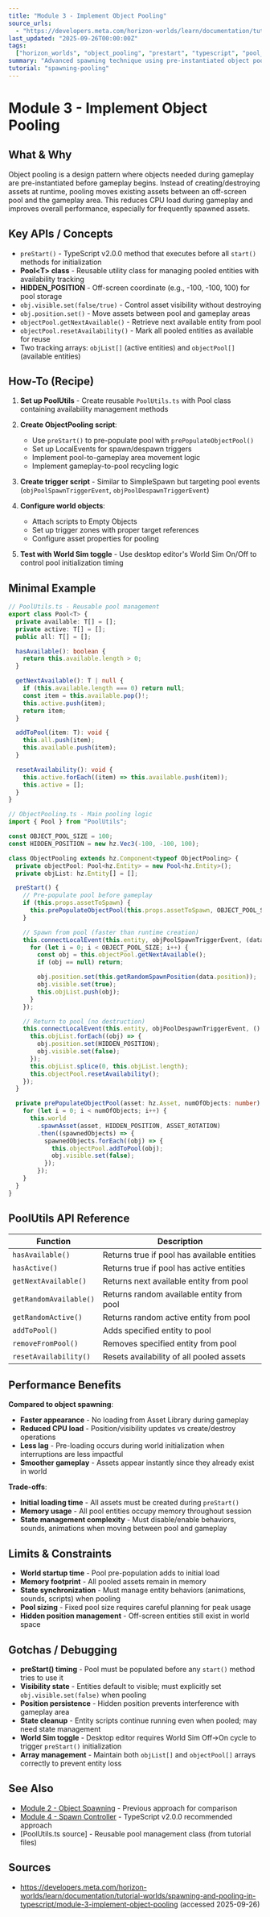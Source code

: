 ```yaml
---
title: "Module 3 - Implement Object Pooling"
source_urls:
  - "https://developers.meta.com/horizon-worlds/learn/documentation/tutorial-worlds/spawning-and-pooling-in-typescript/module-3-implement-object-pooling"
last_updated: "2025-09-26T00:00:00Z"
tags:
  ["horizon_worlds", "object_pooling", "prestart", "typescript", "pool_utils"]
summary: "Advanced spawning technique using pre-instantiated object pools for improved performance, featuring reusable PoolUtils class and off-screen asset management."
tutorial: "spawning-pooling"
---
```


# Module 3 - Implement Object Pooling

## What & Why

Object pooling is a design pattern where objects needed during gameplay are pre-instantiated before gameplay begins. Instead of creating/destroying assets at runtime, pooling moves existing assets between an off-screen pool and the gameplay area. This reduces CPU load during gameplay and improves overall performance, especially for frequently spawned assets.

## Key APIs / Concepts

- `preStart()` - TypeScript v2.0.0 method that executes before all `start()` methods for initialization
- **Pool&lt;T&gt; class** - Reusable utility class for managing pooled entities with availability tracking
- **HIDDEN_POSITION** - Off-screen coordinate (e.g., -100, -100, 100) for pool storage
- `obj.visible.set(false/true)` - Control asset visibility without destroying
- `obj.position.set()` - Move assets between pool and gameplay areas
- `objectPool.getNextAvailable()` - Retrieve next available entity from pool
- `objectPool.resetAvailability()` - Mark all pooled entities as available for reuse
- Two tracking arrays: `objList[]` (active entities) and `objectPool[]` (available entities)

## How-To (Recipe)

1. **Set up PoolUtils** - Create reusable `PoolUtils.ts` with Pool class containing availability management methods

2. **Create ObjectPooling script**:

   - Use `preStart()` to pre-populate pool with `prePopulateObjectPool()`
   - Set up LocalEvents for spawn/despawn triggers
   - Implement pool-to-gameplay area movement logic
   - Implement gameplay-to-pool recycling logic

3. **Create trigger script** - Similar to SimpleSpawn but targeting pool events (`objPoolSpawnTriggerEvent`, `objPoolDespawnTriggerEvent`)

4. **Configure world objects**:

   - Attach scripts to Empty Objects
   - Set up trigger zones with proper target references
   - Configure asset properties for pooling

5. **Test with World Sim toggle** - Use desktop editor's World Sim On/Off to control pool initialization timing

## Minimal Example

```typescript
// PoolUtils.ts - Reusable pool management
export class Pool<T> {
  private available: T[] = [];
  private active: T[] = [];
  public all: T[] = [];

  hasAvailable(): boolean {
    return this.available.length > 0;
  }

  getNextAvailable(): T | null {
    if (this.available.length === 0) return null;
    const item = this.available.pop()!;
    this.active.push(item);
    return item;
  }

  addToPool(item: T): void {
    this.all.push(item);
    this.available.push(item);
  }

  resetAvailability(): void {
    this.active.forEach((item) => this.available.push(item));
    this.active = [];
  }
}

// ObjectPooling.ts - Main pooling logic
import { Pool } from "PoolUtils";

const OBJECT_POOL_SIZE = 100;
const HIDDEN_POSITION = new hz.Vec3(-100, -100, 100);

class ObjectPooling extends hz.Component<typeof ObjectPooling> {
  private objectPool: Pool<hz.Entity> = new Pool<hz.Entity>();
  private objList: hz.Entity[] = [];

  preStart() {
    // Pre-populate pool before gameplay
    if (this.props.assetToSpawn) {
      this.prePopulateObjectPool(this.props.assetToSpawn, OBJECT_POOL_SIZE);
    }

    // Spawn from pool (faster than runtime creation)
    this.connectLocalEvent(this.entity, objPoolSpawnTriggerEvent, (data) => {
      for (let i = 0; i < OBJECT_POOL_SIZE; i++) {
        const obj = this.objectPool.getNextAvailable();
        if (obj == null) return;

        obj.position.set(this.getRandomSpawnPosition(data.position));
        obj.visible.set(true);
        this.objList.push(obj);
      }
    });

    // Return to pool (no destruction)
    this.connectLocalEvent(this.entity, objPoolDespawnTriggerEvent, () => {
      this.objList.forEach((obj) => {
        obj.position.set(HIDDEN_POSITION);
        obj.visible.set(false);
      });
      this.objList.splice(0, this.objList.length);
      this.objectPool.resetAvailability();
    });
  }

  private prePopulateObjectPool(asset: hz.Asset, numOfObjects: number): void {
    for (let i = 0; i < numOfObjects; i++) {
      this.world
        .spawnAsset(asset, HIDDEN_POSITION, ASSET_ROTATION)
        .then((spawnedObjects) => {
          spawnedObjects.forEach((obj) => {
            this.objectPool.addToPool(obj);
            obj.visible.set(false);
          });
        });
    }
  }
}
```

## PoolUtils API Reference

| Function               | Description                                 |
| ---------------------- | ------------------------------------------- |
| `hasAvailable()`       | Returns true if pool has available entities |
| `hasActive()`          | Returns true if pool has active entities    |
| `getNextAvailable()`   | Returns next available entity from pool     |
| `getRandomAvailable()` | Returns random available entity from pool   |
| `getRandomActive()`    | Returns random active entity from pool      |
| `addToPool()`          | Adds specified entity to pool               |
| `removeFromPool()`     | Removes specified entity from pool          |
| `resetAvailability()`  | Resets availability of all pooled assets    |

## Performance Benefits

**Compared to object spawning**:

- **Faster appearance** - No loading from Asset Library during gameplay
- **Reduced CPU load** - Position/visibility updates vs create/destroy operations
- **Less lag** - Pre-loading occurs during world initialization when interruptions are less impactful
- **Smoother gameplay** - Assets appear instantly since they already exist in world

**Trade-offs**:

- **Initial loading time** - All assets must be created during `preStart()`
- **Memory usage** - All pool entities occupy memory throughout session
- **State management complexity** - Must disable/enable behaviors, sounds, animations when moving between pool and gameplay

## Limits & Constraints

- **World startup time** - Pool pre-population adds to initial load
- **Memory footprint** - All pooled assets remain in memory
- **State synchronization** - Must manage entity behaviors (animations, sounds, scripts) when pooling
- **Pool sizing** - Fixed pool size requires careful planning for peak usage
- **Hidden position management** - Off-screen entities still exist in world space

## Gotchas / Debugging

- **preStart() timing** - Pool must be populated before any `start()` method tries to use it
- **Visibility state** - Entities default to visible; must explicitly set `obj.visible.set(false)` when pooling
- **Position persistence** - Hidden position prevents interference with gameplay area
- **State cleanup** - Entity scripts continue running even when pooled; may need state management
- **World Sim toggle** - Desktop editor requires World Sim Off→On cycle to trigger `preStart()` initialization
- **Array management** - Maintain both `objList[]` and `objectPool[]` arrays correctly to prevent entity loss

## See Also

- [Module 2 - Object Spawning](./02-implement-object-spawning.md) - Previous approach for comparison
- [Module 4 - Spawn Controller](./04-spawn-controller.md) - TypeScript v2.0.0 recommended approach
- [PoolUtils.ts source] - Reusable pool management class (from tutorial files)

## Sources

- https://developers.meta.com/horizon-worlds/learn/documentation/tutorial-worlds/spawning-and-pooling-in-typescript/module-3-implement-object-pooling (accessed 2025-09-26)
